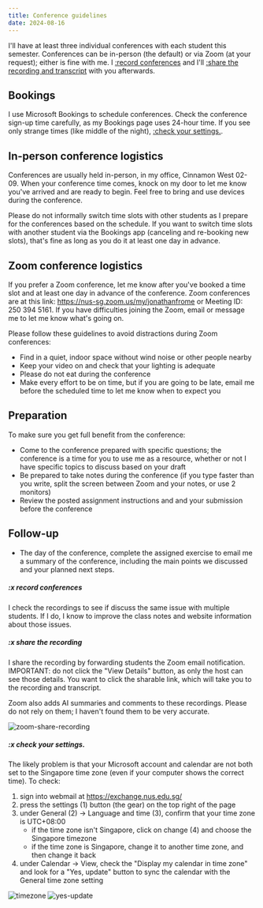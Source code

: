 ```yaml
---
title: Conference guidelines
date: 2024-08-16
---
```


I'll have at least three individual conferences with each student this semester. Conferences can be in-person (the default) or via Zoom (at your request); either is fine with me. I [:record conferences](#x-recordconferences) and I'll [:share the recording and transcript](#x-sharetherecording) with you afterwards.

## Bookings

I use Microsoft Bookings to schedule conferences. Check the conference sign-up time carefully, as my Bookings page uses 24-hour time. If you see only strange times (like middle of the night), [:check your settings.](#x-checkyoursettings).

## In-person conference logistics

Conferences are usually held in-person, in my office, Cinnamon West 02-09. When your conference time comes, knock on my door to let me know you've arrived and are ready to begin. Feel free to bring and use devices during the conference.

Please do not informally switch time slots with other students as I prepare for the conferences based on the schedule. If you want to switch time slots with another student via the Bookings app (canceling and re-booking new slots), that's fine as long as you do it at least one day in advance.

## Zoom conference logistics

If you prefer a Zoom conference, let me know after you've booked a time slot and at least one day in advance of the conference. Zoom conferences are at this link: <https://nus-sg.zoom.us/my/jonathanfrome> or Meeting ID: 250 394 5161. If you have difficulties joining the Zoom, email or message me to let me know what's going on.

Please follow these guidelines to avoid distractions during Zoom conferences:

- Find in a quiet, indoor space without wind noise or other people nearby
- Keep your video on and check that your lighting is adequate
- Please do not eat during the conference
- Make every effort to be on time, but if you are going to be late, email me before the scheduled time to let me know when to expect you

## Preparation

To make sure you get full benefit from the conference:

- Come to the conference prepared with specific questions; the conference is a time for you to use me as a resource, whether or not I have specific topics to discuss based on your draft
- Be prepared to take notes during the conference (if you type faster than you write, split the screen between Zoom and your notes, or use 2 monitors)
- Review the posted assignment instructions and and your submission before the conference

## Follow-up

- The day of the conference, complete the assigned exercise to email me a summary of the conference, including the main points we discussed and your planned next steps.

##### :x record conferences

I check the recordings to see if discuss the same issue with multiple students. If I do, I know to improve the class notes and website information about those issues.

##### :x  share the recording

I share the recording by forwarding students the Zoom email notification. IMPORTANT: do not click the "View Details" button, as only the host can see those details. You want to click the sharable link, which will take you to the recording and transcript.

Zoom also adds AI summaries and comments to these recordings. Please do not rely on them; I haven't found them to be very accurate.

![zoom-share-recording](/images/zoom_share_recording.png)

##### :x check your settings.

The likely problem is that your Microsoft account and calendar are not both set to the Singapore time zone (even if your computer shows the correct time). To check:

1. sign into webmail at https://exchange.nus.edu.sg/
2. press the settings (1) button (the gear) on the top right of the page
3. under General (2) → Language and time (3), confirm that your time zone is UTC+08:00
   - if the time zone isn't Singapore, click on change (4) and choose the Singapore timezone
   - if the time zone is Singapore, change it to another time zone, and then change it back
4. under Calendar → View, check the "Display my calendar in time zone" and look for a "Yes, update" button to sync the calendar with the General time zone setting

![timezone](/images/timezone.png)
![yes-update](/images/yes-update.png)
